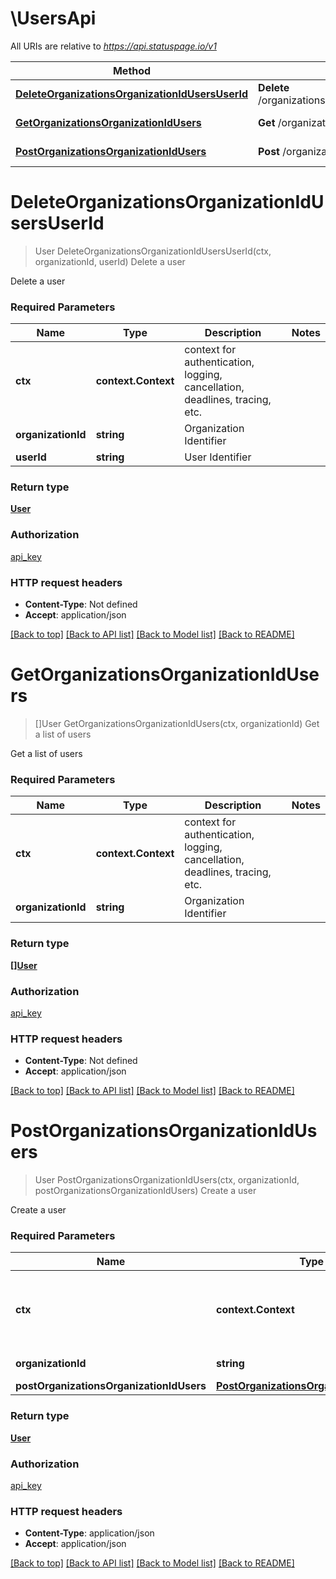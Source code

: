 # \UsersApi

All URIs are relative to *https://api.statuspage.io/v1*

Method | HTTP request | Description
------------- | ------------- | -------------
[**DeleteOrganizationsOrganizationIdUsersUserId**](UsersApi.md#DeleteOrganizationsOrganizationIdUsersUserId) | **Delete** /organizations/{organization_id}/users/{user_id} | Delete a user
[**GetOrganizationsOrganizationIdUsers**](UsersApi.md#GetOrganizationsOrganizationIdUsers) | **Get** /organizations/{organization_id}/users | Get a list of users
[**PostOrganizationsOrganizationIdUsers**](UsersApi.md#PostOrganizationsOrganizationIdUsers) | **Post** /organizations/{organization_id}/users | Create a user


# **DeleteOrganizationsOrganizationIdUsersUserId**
> User DeleteOrganizationsOrganizationIdUsersUserId(ctx, organizationId, userId)
Delete a user

Delete a user

### Required Parameters

Name | Type | Description  | Notes
------------- | ------------- | ------------- | -------------
 **ctx** | **context.Context** | context for authentication, logging, cancellation, deadlines, tracing, etc.
  **organizationId** | **string**| Organization Identifier | 
  **userId** | **string**| User Identifier | 

### Return type

[**User**](User.md)

### Authorization

[api_key](../README.md#api_key)

### HTTP request headers

 - **Content-Type**: Not defined
 - **Accept**: application/json

[[Back to top]](#) [[Back to API list]](../README.md#documentation-for-api-endpoints) [[Back to Model list]](../README.md#documentation-for-models) [[Back to README]](../README.md)

# **GetOrganizationsOrganizationIdUsers**
> []User GetOrganizationsOrganizationIdUsers(ctx, organizationId)
Get a list of users

Get a list of users

### Required Parameters

Name | Type | Description  | Notes
------------- | ------------- | ------------- | -------------
 **ctx** | **context.Context** | context for authentication, logging, cancellation, deadlines, tracing, etc.
  **organizationId** | **string**| Organization Identifier | 

### Return type

[**[]User**](User.md)

### Authorization

[api_key](../README.md#api_key)

### HTTP request headers

 - **Content-Type**: Not defined
 - **Accept**: application/json

[[Back to top]](#) [[Back to API list]](../README.md#documentation-for-api-endpoints) [[Back to Model list]](../README.md#documentation-for-models) [[Back to README]](../README.md)

# **PostOrganizationsOrganizationIdUsers**
> User PostOrganizationsOrganizationIdUsers(ctx, organizationId, postOrganizationsOrganizationIdUsers)
Create a user

Create a user

### Required Parameters

Name | Type | Description  | Notes
------------- | ------------- | ------------- | -------------
 **ctx** | **context.Context** | context for authentication, logging, cancellation, deadlines, tracing, etc.
  **organizationId** | **string**| Organization Identifier | 
  **postOrganizationsOrganizationIdUsers** | [**PostOrganizationsOrganizationIdUsers**](PostOrganizationsOrganizationIdUsers.md)|  | 

### Return type

[**User**](User.md)

### Authorization

[api_key](../README.md#api_key)

### HTTP request headers

 - **Content-Type**: application/json
 - **Accept**: application/json

[[Back to top]](#) [[Back to API list]](../README.md#documentation-for-api-endpoints) [[Back to Model list]](../README.md#documentation-for-models) [[Back to README]](../README.md)

